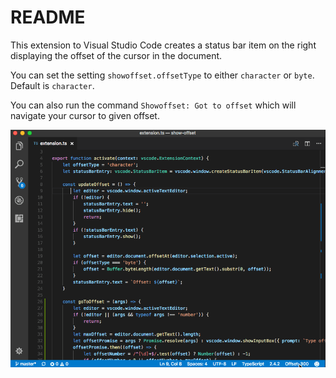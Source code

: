 # README

This extension to Visual Studio Code creates a status bar item on the right displaying the offset of the cursor in the document. 

You can set the setting `showoffset.offsetType` to either `character` or `byte`. Default is `character`.

You can also run the command `Showoffset: Got to offset` which will navigate your cursor to given offset.

![Show Offset](./offset.gif)